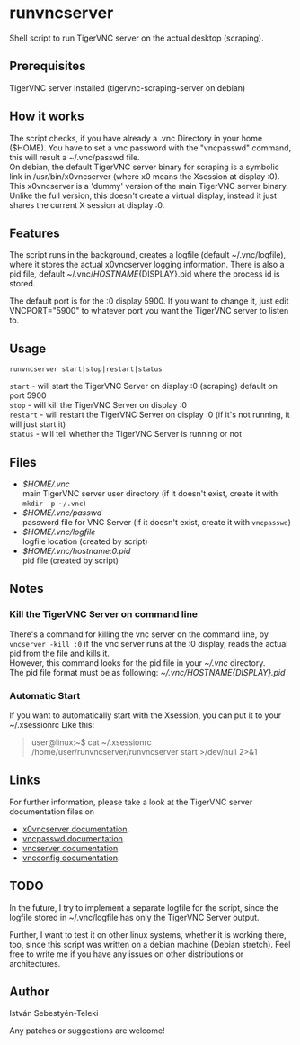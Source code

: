 # runvncserver
Shell script to run TigerVNC server on the actual desktop (scraping).

## Prerequisites
TigerVNC server installed (tigervnc-scraping-server on debian)  

## How it works
The script checks, if you have already a .vnc Directory in your home ($HOME). You have to set a vnc password with the "vncpasswd" command, this will result a ~/.vnc/passwd file.  
On debian, the default TigerVNC server binary for scraping is a symbolic link in /usr/bin/x0vncserver (where x0 means the Xsession at display :0). This x0vncserver is a 'dummy' version of the main TigerVNC server binary. Unlike the full version, this doesn't create a virtual display, instead it just shares the current X session at display :0.

## Features
The script runs in the background, creates a logfile (default ~/.vnc/logfile), where it stores the actual x0vncserver logging information. There is also a pid file, default ~/.vnc/${HOSTNAME}${DISPLAY}.pid where the process id is stored.

The default port is for the :0 display 5900. If you want to change it, just edit VNCPORT="5900" to whatever port you want the TigerVNC server to listen to.


## Usage
`runvncserver start|stop|restart|status`  

`start` - will start the TigerVNC Server on display :0 (scraping) default on port 5900  
`stop` - will kill the TigerVNC Server on display :0  
`restart` - will restart the TigerVNC Server on display :0 (if it's not running, it will just start it)  
`status` - will tell whether the TigerVNC Server is running or not

## Files
* *$HOME/.vnc*  
main TigerVNC server user directory (if it doesn't exist, create it with `mkdir -p ~/.vnc`)
* *$HOME/.vnc/passwd*  
password file for VNC Server (if it doesn't exist, create it with `vncpasswd`)
* *$HOME/.vnc/logfile*  
logfile location (created by script)
* *$HOME/.vnc/hostname:0.pid*  
pid file (created by script)

## Notes

### Kill the TigerVNC Server on command line
There's a command for killing the vnc server on the command line, by `vncserver -kill :0` if the vnc server runs at the :0 display, reads the actual pid from the file and kills it.  
However, this command looks for the pid file in your *~/.vnc* directory.  
The pid file format must be as following: *~/.vnc/${HOSTNAME}${DISPLAY}.pid*  

### Automatic Start
If you want to automatically start with the Xsession, you can put it to your ~/.xsessionrc
Like this:

> user@linux:~$ cat ~/.xsessionrc  
> /home/user/runvncserver/runvncserver start >/dev/null 2>&1

## Links
For further information, please take a look at the TigerVNC server documentation files on
- [x0vncserver documentation](https://tigervnc.org/doc/x0vncserver.html).
- [vncpasswd documentation](https://tigervnc.org/doc/vncpasswd.html).
- [vncserver documentation](https://tigervnc.org/doc/vncserver.html).
- [vncconfig documentation](https://tigervnc.org/doc/vncconfig.html).

## TODO
In the future, I try to implement a separate logfile for the script, since the logfile stored in ~/.vnc/logfile has only the TigerVNC Server output.

Further, I want to test it on other linux systems, whether it is working there, too, since this script was written on a debian machine (Debian stretch). Feel free to write me if you have any issues on other distributions or architectures.

## Author
István Sebestyén-Teleki

Any patches or suggestions are welcome!
